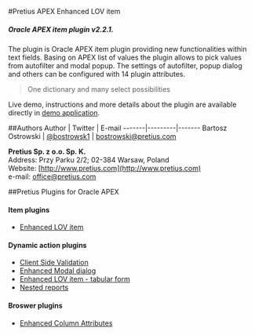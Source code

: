 #Pretius APEX Enhanced LOV item
##### Oracle APEX item plugin v2.2.1.
The plugin is Oracle APEX item plugin providing new functionalities within text fields. Basing on APEX list of values the plugin allows to pick values from autofilter and modal popup. The settings of autofilter, popup dialog and others can be configured with 14 plugin attributes.

> One dictionary and many select possibilities

Live demo, instructions and more details about the plugin are available directly in [demo application](http://apex.pretius.com/apex/f?p=105:ENHANCED_LOV_ITEM_APEX_ITEM).

##Authors
Author | Twitter | E-mail
-------|---------|-------
Bartosz Ostrowski | [@bostrowsk1](https://twitter.com/bostrowsk1) | bostrowski@pretius.com

**Pretius Sp. z o.o. Sp. K.**  
Address: Przy Parku 2/2; 02-384 Warsaw, Poland  
Website: [http://www.pretius.com](http://www.pretius.com)  
e-mail: [office@pretius.com](mailto:office@pretius.com)  

##Pretius Plugins for Oracle APEX
#### Item plugins
* [Enhanced LOV item](http://apex.pretius.com/apex/f?p=105:ENHANCED_LOV_ITEM_APEX_ITEM)

#### Dynamic action plugins
* [Client Side Validation](http://apex.pretius.com/apex/f?p=105:CLIENT_SIDE_VALIDATION)
* [Enhanced Modal dialog](http://apex.pretius.com/apex/f?p=105:ENHANCED_MODAL_PAGE)
* [Enhanced LOV item - tabular form](http://apex.pretius.com/apex/f?p=105:ENHANCED_LOV_ITEM_APEX_DA)
* [Nested reports](http://apex.pretius.com/apex/f?p=105:NESTED_REPORTS)

#### Broswer plugins
* [Enhanced Column Attributes](http://apex.pretius.com/apex/f?p=105:CHROME_EXTENSION)
